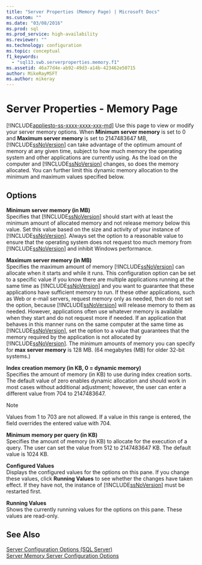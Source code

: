 ```yaml
---
title: "Server Properties (Memory Page) | Microsoft Docs"
ms.custom: ""
ms.date: "03/08/2016"
ms.prod: sql
ms.prod_service: high-availability
ms.reviewer: ""
ms.technology: configuration
ms.topic: conceptual
f1_keywords: 
  - "sql13.swb.serverproperties.memory.f1"
ms.assetid: 46a77d4e-ab92-49d3-a14b-423462e50715
author: MikeRayMSFT
ms.author: mikeray
---
```

# Server Properties - Memory Page
[!INCLUDE[appliesto-ss-xxxx-xxxx-xxx-md](../../includes/appliesto-ss-xxxx-xxxx-xxx-md.md)]
  Use this page to view or modify your server memory options. When **Minimum server memory** is set to 0 and **Maximum server memory** is set to 2147483647 MB, [!INCLUDE[ssNoVersion](../../includes/ssnoversion-md.md)] can take advantage of the optimum amount of memory at any given time, subject to how much memory the operating system and other applications are currently using. As the load on the computer and [!INCLUDE[ssNoVersion](../../includes/ssnoversion-md.md)] changes, so does the memory allocated. You can further limit this dynamic memory allocation to the minimum and maximum values specified below.  
  
## Options  
 **Minimum server memory (in MB)**  
 Specifies that [!INCLUDE[ssNoVersion](../../includes/ssnoversion-md.md)] should start with at least the minimum amount of allocated memory and not release memory below this value. Set this value based on the size and activity of your instance of [!INCLUDE[ssNoVersion](../../includes/ssnoversion-md.md)]. Always set the option to a reasonable value to ensure that the operating system does not request too much memory from [!INCLUDE[ssNoVersion](../../includes/ssnoversion-md.md)] and inhibit Windows performance.  
  
 **Maximum server memory (in MB)**  
 Specifies the maximum amount of memory [!INCLUDE[ssNoVersion](../../includes/ssnoversion-md.md)] can allocate when it starts and while it runs. This configuration option can be set to a specific value if you know there are multiple applications running at the same time as [!INCLUDE[ssNoVersion](../../includes/ssnoversion-md.md)] and you want to guarantee that these applications have sufficient memory to run. If these other applications, such as Web or e-mail servers, request memory only as needed, then do not set the option, because [!INCLUDE[ssNoVersion](../../includes/ssnoversion-md.md)] will release memory to them as needed. However, applications often use whatever memory is available when they start and do not request more if needed. If an application that behaves in this manner runs on the same computer at the same time as [!INCLUDE[ssNoVersion](../../includes/ssnoversion-md.md)], set the option to a value that guarantees that the memory required by the application is not allocated by [!INCLUDE[ssNoVersion](../../includes/ssnoversion-md.md)]. The minimum amounts of memory you can specify for **max server memory** is 128 MB. (64 megabytes (MB) for older 32-bit systems.)  
  
 **Index creation memory (in KB, 0 = dynamic memory)**  
 Specifies the amount of memory (in KB) to use during index creation sorts. The default value of zero enables dynamic allocation and should work in most cases without additional adjustment; however, the user can enter a different value from 704 to 2147483647.  
  
> [!NOTE]  
>  Values from 1 to 703 are not allowed. If a value in this range is entered, the field overrides the entered value with 704.  
  
 **Minimum memory per query (in KB)**  
 Specifies the amount of memory (in KB) to allocate for the execution of a query. The user can set the value from 512 to 2147483647 KB. The default value is 1024 KB.  
  
 **Configured Values**  
 Displays the configured values for the options on this pane. If you change these values, click **Running Values** to see whether the changes have taken effect. If they have not, the instance of [!INCLUDE[ssNoVersion](../../includes/ssnoversion-md.md)] must be restarted first.  
  
 **Running Values**  
 Shows the currently running values for the options on this pane. These values are read-only.  
  
## See Also  
 [Server Configuration Options &#40;SQL Server&#41;](../../database-engine/configure-windows/server-configuration-options-sql-server.md)   
 [Server Memory Server Configuration Options](../../database-engine/configure-windows/server-memory-server-configuration-options.md)  
  
  
